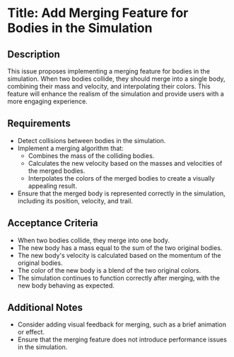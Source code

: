 # Title: Add Merging Feature for Bodies in the Simulation

## Description
This issue proposes implementing a merging feature for bodies in the simulation. When two bodies collide, they should merge into a single body, combining their mass and velocity, and interpolating their colors. This feature will enhance the realism of the simulation and provide users with a more engaging experience.

## Requirements
- Detect collisions between bodies in the simulation.
- Implement a merging algorithm that:
  - Combines the mass of the colliding bodies.
  - Calculates the new velocity based on the masses and velocities of the merged bodies.
  - Interpolates the colors of the merged bodies to create a visually appealing result.
- Ensure that the merged body is represented correctly in the simulation, including its position, velocity, and trail.

## Acceptance Criteria
- When two bodies collide, they merge into one body.
- The new body has a mass equal to the sum of the two original bodies.
- The new body's velocity is calculated based on the momentum of the original bodies.
- The color of the new body is a blend of the two original colors.
- The simulation continues to function correctly after merging, with the new body behaving as expected.

## Additional Notes
- Consider adding visual feedback for merging, such as a brief animation or effect.
- Ensure that the merging feature does not introduce performance issues in the simulation.